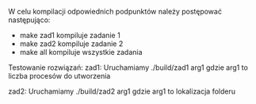 W celu kompilacji odpowiednich podpunktów należy postępować następująco:
- make zad1 kompiluje zadanie 1 
- make zad2 kompiluje zadanie 2
- make all kompiluje wszystkie zadania
  
Testowanie rozwiązań: 
zad1: Uruchamiamy ./build/zad1 arg1 
    gdzie arg1 to liczba procesów do utworzenia

zad2: Uruchamiamy ./build/zad2 arg1
    gdzie arg1 to lokalizacja folderu
